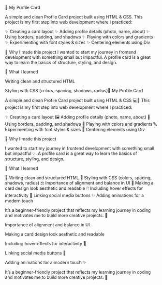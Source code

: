 📌 My Profile Card

A simple and clean Profile Card project built using HTML & CSS.
This project is my first step into web development where I practiced:

✨ Creating a card layout
✨ Adding profile details (photo, name, about)
✨ Using borders, padding, and shadows
✨ Playing with colors and gradients
✨ Experimenting with font styles & sizes
✨ Centering elements using Div

🔹 Why I made this project
I wanted to start my journey in frontend development with something small but impactful. A profile card is a great way to learn the basics of structure, styling, and design.

🔹 What I learned

Writing clean and structured HTML

Styling with CSS (colors, spacing, shadows, radius)📌 My Profile Card

A simple and clean Profile Card project built using HTML & CSS 💻🎨
This project is my first step into web development where I practiced:

✨ Creating a card layout
🖼️ Adding profile details (photo, name, about)
🎨 Using borders, padding, and shadows
🌈 Playing with colors and gradients
🔤 Experimenting with font styles & sizes
📐 Centering elements using Div

🔹 Why I made this project

I wanted to start my journey in frontend development with something small but impactful 💡.
A profile card is a great way to learn the basics of structure, styling, and design.

🔹 What I learned

📝 Writing clean and structured HTML
🎨 Styling with CSS (colors, spacing, shadows, radius)
⚖️ Importance of alignment and balance in UI
🌿 Making a card design look aesthetic and readable
🖱️ Including hover effects for interactivity
🔗 Linking social media buttons
✨ Adding animations for a modern touch

It’s a beginner-friendly project that reflects my learning journey in coding and motivates me to build more creative projects. 🚀

Importance of alignment and balance in UI

Making a card design look aesthetic and readable

Including hover effects for interactivity 🎨

Linking social media buttons 🔗

Adding animations for a modern touch ✨

It’s a beginner-friendly project that reflects my learning journey in coding and motivates me to build more creative projects. 🚀
